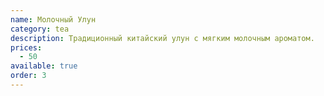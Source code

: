 ```yaml
---
name: Молочный Улун
category: tea
description: Традиционный китайский улун с мягким молочным ароматом.
prices:
  - 50
available: true
order: 3
---
```

